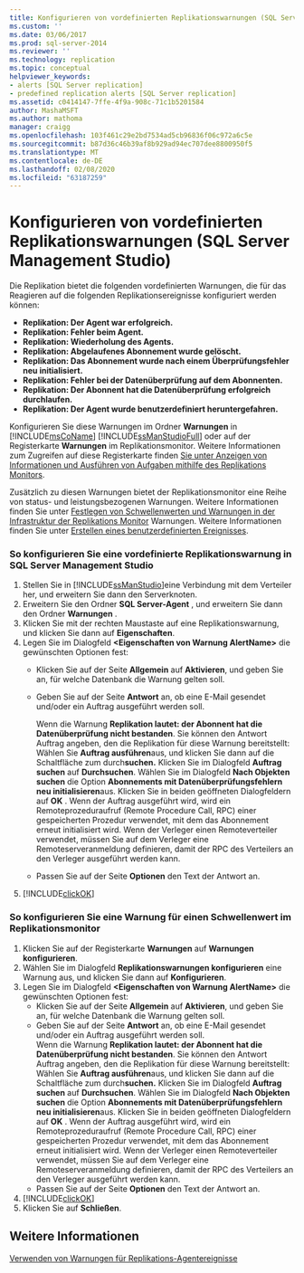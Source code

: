 ```yaml
---
title: Konfigurieren von vordefinierten Replikationswarnungen (SQL Server Management Studio) | Microsoft-Dokumentation
ms.custom: ''
ms.date: 03/06/2017
ms.prod: sql-server-2014
ms.reviewer: ''
ms.technology: replication
ms.topic: conceptual
helpviewer_keywords:
- alerts [SQL Server replication]
- predefined replication alerts [SQL Server replication]
ms.assetid: c0414147-7ffe-4f9a-908c-71c1b5201584
author: MashaMSFT
ms.author: mathoma
manager: craigg
ms.openlocfilehash: 103f461c29e2bd7534ad5cb96836f06c972a6c5e
ms.sourcegitcommit: b87d36c46b39af8b929ad94ec707dee8800950f5
ms.translationtype: MT
ms.contentlocale: de-DE
ms.lasthandoff: 02/08/2020
ms.locfileid: "63187259"
---
```

# <a name="configure-predefined-replication-alerts-sql-server-management-studio"></a>Konfigurieren von vordefinierten Replikationswarnungen (SQL Server Management Studio)
  Die Replikation bietet die folgenden vordefinierten Warnungen, die für das Reagieren auf die folgenden Replikationsereignisse konfiguriert werden können:  
  
-   **Replikation: Der Agent war erfolgreich.**    
-   **Replikation: Fehler beim Agent.**    
-   **Replikation: Wiederholung des Agents.**    
-   **Replikation: Abgelaufenes Abonnement wurde gelöscht.**    
-   **Replikation: Das Abonnement wurde nach einem Überprüfungsfehler neu initialisiert.**    
-   **Replikation: Fehler bei der Datenüberprüfung auf dem Abonnenten.**    
-   **Replikation: Der Abonnent hat die Datenüberprüfung erfolgreich durchlaufen.**    
-   **Replikation: Der Agent wurde benutzerdefiniert heruntergefahren.**  
  
 Konfigurieren Sie diese Warnungen im Ordner **Warnungen** in [!INCLUDE[msCoName](../../../includes/msconame-md.md)] [!INCLUDE[ssManStudioFull](../../../includes/ssmanstudiofull-md.md)] oder auf der Registerkarte **Warnungen** im Replikationsmonitor. Weitere Informationen zum Zugreifen auf diese Registerkarte finden [Sie unter Anzeigen von Informationen und Ausführen von Aufgaben mithilfe des Replikations Monitors](../monitor/view-information-and-perform-tasks-replication-monitor.md).  
  
 Zusätzlich zu diesen Warnungen bietet der Replikationsmonitor eine Reihe von status- und leistungsbezogenen Warnungen. Weitere Informationen finden Sie unter [Festlegen von Schwellenwerten und Warnungen in der Infrastruktur der Replikations Monitor](../monitor/set-thresholds-and-warnings-in-replication-monitor.md) Warnungen. Weitere Informationen finden Sie unter [Erstellen eines benutzerdefinierten Ereignisses](../../../ssms/agent/create-a-user-defined-event.md).  
  
### <a name="to-configure-a-predefined-replication-alert-in-management-studio"></a>So konfigurieren Sie eine vordefinierte Replikationswarnung in SQL Server Management Studio  
  
1.  Stellen Sie in [!INCLUDE[ssManStudio](../../../includes/ssmanstudio-md.md)]eine Verbindung mit dem Verteiler her, und erweitern Sie dann den Serverknoten.    
2.  Erweitern Sie den Ordner **SQL Server-Agent** , und erweitern Sie dann den Ordner **Warnungen** .    
3.  Klicken Sie mit der rechten Maustaste auf eine Replikationswarnung, und klicken Sie dann auf **Eigenschaften**.    
4.  Legen Sie im Dialogfeld **\<Eigenschaften von Warnung AlertName>** die gewünschten Optionen fest:    
    -   Klicken Sie auf der Seite **Allgemein** auf **Aktivieren**, und geben Sie an, für welche Datenbank die Warnung gelten soll.    
    -   Geben Sie auf der Seite **Antwort** an, ob eine E-Mail gesendet und/oder ein Auftrag ausgeführt werden soll.  
  
         Wenn die Warnung **Replikation lautet: der Abonnent hat die Datenüberprüfung nicht bestanden**. Sie können den Antwort Auftrag angeben, den die Replikation für diese Warnung bereitstellt: Wählen Sie **Auftrag ausführen**aus, und klicken Sie dann auf die Schaltfläche zum durch**suchen.** Klicken Sie im Dialogfeld **Auftrag suchen** auf **Durchsuchen**. Wählen Sie im Dialogfeld **Nach Objekten suchen** die Option **Abonnements mit Datenüberprüfungsfehlern neu initialisieren**aus. Klicken Sie in beiden geöffneten Dialogfeldern auf **OK** . Wenn der Auftrag ausgeführt wird, wird ein Remoteprozeduraufruf (Remote Procedure Call, RPC) einer gespeicherten Prozedur verwendet, mit dem das Abonnement erneut initialisiert wird. Wenn der Verleger einen Remoteverteiler verwendet, müssen Sie auf dem Verleger eine Remoteserveranmeldung definieren, damit der RPC des Verteilers an den Verleger ausgeführt werden kann.   
    -   Passen Sie auf der Seite **Optionen** den Text der Antwort an.    
5.  [!INCLUDE[clickOK](../../../includes/clickok-md.md)]  
  
### <a name="to-configure-an-alert-for-a-threshold-in-replication-monitor"></a>So konfigurieren Sie eine Warnung für einen Schwellenwert im Replikationsmonitor  
  
1.  Klicken Sie auf der Registerkarte **Warnungen** auf **Warnungen konfigurieren**.    
2.  Wählen Sie im Dialogfeld **Replikationswarnungen konfigurieren** eine Warnung aus, und klicken Sie dann auf **Konfigurieren**.    
3.  Legen Sie im Dialogfeld **\<Eigenschaften von Warnung AlertName>** die gewünschten Optionen fest:    
    -   Klicken Sie auf der Seite **Allgemein** auf **Aktivieren**, und geben Sie an, für welche Datenbank die Warnung gelten soll.    
    -   Geben Sie auf der Seite **Antwort** an, ob eine E-Mail gesendet und/oder ein Auftrag ausgeführt werden soll.    
         Wenn die Warnung **Replikation lautet: der Abonnent hat die Datenüberprüfung nicht bestanden**. Sie können den Antwort Auftrag angeben, den die Replikation für diese Warnung bereitstellt: Wählen Sie **Auftrag ausführen**aus, und klicken Sie dann auf die Schaltfläche zum durch**suchen.** Klicken Sie im Dialogfeld **Auftrag suchen** auf **Durchsuchen**. Wählen Sie im Dialogfeld **Nach Objekten suchen** die Option **Abonnements mit Datenüberprüfungsfehlern neu initialisieren**aus. Klicken Sie in beiden geöffneten Dialogfeldern auf **OK** . Wenn der Auftrag ausgeführt wird, wird ein Remoteprozeduraufruf (Remote Procedure Call, RPC) einer gespeicherten Prozedur verwendet, mit dem das Abonnement erneut initialisiert wird. Wenn der Verleger einen Remoteverteiler verwendet, müssen Sie auf dem Verleger eine Remoteserveranmeldung definieren, damit der RPC des Verteilers an den Verleger ausgeführt werden kann.   
    -   Passen Sie auf der Seite **Optionen** den Text der Antwort an.    
4.  [!INCLUDE[clickOK](../../../includes/clickok-md.md)]    
5.  Klicken Sie auf **Schließen**.  
  
## <a name="see-also"></a>Weitere Informationen  
 [Verwenden von Warnungen für Replikations-Agentereignisse](../agents/use-alerts-for-replication-agent-events.md)  
  
  
